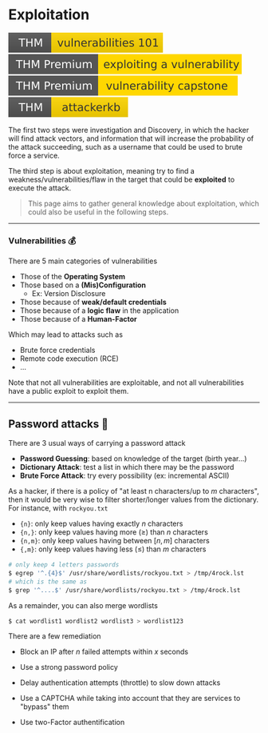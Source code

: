 # Exploitation

[![vulnerabilities101](../../_badges/thm/vulnerabilities101.svg)](https://tryhackme.com/room/vulnerabilities101)
[![exploitingavulnerabilityv2](../../_badges/thmp/exploitingavulnerabilityv2.svg)](https://tryhackme.com/room/exploitingavulnerabilityv2)
[![vulnerabilitycapstone](../../_badges/thmp/vulnerabilitycapstone.svg)](https://tryhackme.com/room/vulnerabilitycapstone)
[![attackerkb](../../_badges/thm/attackerkb.svg)](https://tryhackme.com/room/attackerkb)

The first two steps were investigation and Discovery, in which the hacker will find attack vectors, and information that will increase the probability of the attack succeeding, such as a username that could be used to brute force a service.

The third step is about exploitation, meaning try to find a weakness/vulnerabilities/flaw in the target that could be **exploited** to execute the attack.

> This page aims to gather general knowledge about exploitation, which could also be useful in the following steps.

<hr class="sep-both">

### Vulnerabilities 💰

<div class="row row-cols-md-2"><div>

There are 5 main categories of vulnerabilities

* Those of the **Operating System**
* Those based on a **(Mis)Configuration**
  * Ex: Version Disclosure
* Those because of **weak/default credentials**
* Those because of a **logic flaw** in the application
* Those because of a **Human-Factor**
</div><div>

Which may lead to attacks such as

* Brute force credentials
* Remote code execution (RCE)
* ...

Note that not all vulnerabilities are exploitable, and not all vulnerabilities have a public exploit to exploit them.
</div></div>

<hr class="sep-both">

## Password attacks 🔐

<div class="row row-cols-md-2"><div>

There are 3 usual ways of carrying a password attack

* **Password Guessing**: based on knowledge of the target (birth year...)
* **Dictionary Attack**: test a list in which there may be the password
* **Brute Force Attack**: try every possibility (ex: incremental ASCII)

As a hacker, if there is a policy of "at least n characters/up to $m$ characters", then it would be very wise to filter shorter/longer values from the dictionary. For instance, with `rockyou.txt`

* `{n}`: only keep values having exactly $n$ characters
* `{n,}`: only keep values having more ($\ge$) than $n$ characters
* `{n,m}`: only keep values having between $[n,m]$ characters
* `{,m}`: only keep values having less ($\le$) than $m$ characters

```bash
# only keep 4 letters passwords
$ egrep '^.{4}$' /usr/share/wordlists/rockyou.txt > /tmp/4rock.lst
# which is the same as
$ grep '^....$' /usr/share/wordlists/rockyou.txt > /tmp/4rock.lst
```

As a remainder, you can also merge wordlists

```bash
$ cat wordlist1 wordlist2 wordlist3 > wordlist123
```
</div><div>

There are a few remediation

* Block an IP after $n$ failed attempts within $x$ seconds

* Use a strong password policy

* Delay authentication attempts (throttle) to slow down attacks

* Use a CAPTCHA while taking into account that they are services to "bypass" them

* Use two-Factor authentification

</div></div>